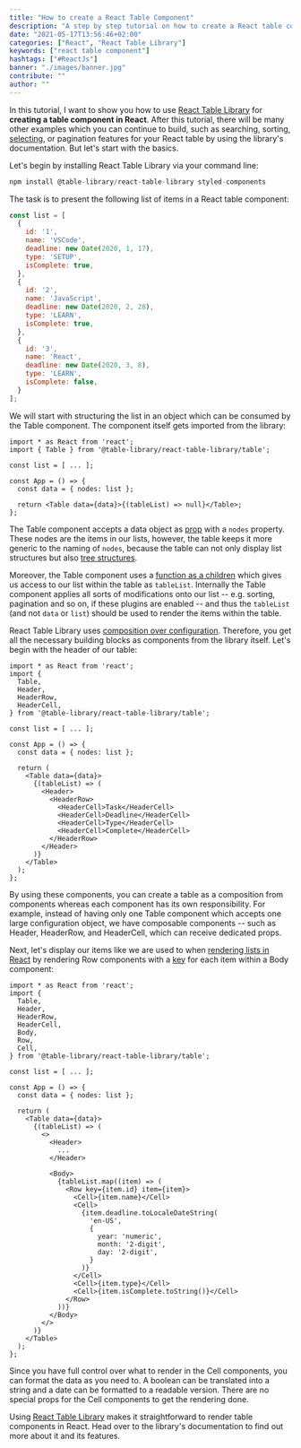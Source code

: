 ```yaml
---
title: "How to create a React Table Component"
description: "A step by step tutorial on how to create a React table component with React Table Library ..."
date: "2021-05-17T13:56:46+02:00"
categories: ["React", "React Table Library"]
keywords: ["react table component"]
hashtags: ["#ReactJs"]
banner: "./images/banner.jpg"
contribute: ""
author: ""
---
```


<Sponsorship />

In this tutorial, I want to show you how to use [React Table Library](https://react-table-library.com) for **creating a table component in React**. After this tutorial, there will be many other examples which you can continue to build, such as searching, sorting, [selecting](/react-table-select/), or pagination features for your React table by using the library's documentation. But let's start with the basics.

Let's begin by installing React Table Library via your command line:

```javascript
npm install @table-library/react-table-library styled-components
```

The task is to present the following list of items in a React table component:

```javascript
const list = [
  {
    id: '1',
    name: 'VSCode',
    deadline: new Date(2020, 1, 17),
    type: 'SETUP',
    isComplete: true,
  },
  {
    id: '2',
    name: 'JavaScript',
    deadline: new Date(2020, 2, 28),
    type: 'LEARN',
    isComplete: true,
  },
  {
    id: '3',
    name: 'React',
    deadline: new Date(2020, 3, 8),
    type: 'LEARN',
    isComplete: false,
  }
];
```

We will start with structuring the list in an object which can be consumed by the Table component. The component itself gets imported from the library:

```javascript{2,7,9}
import * as React from 'react';
import { Table } from '@table-library/react-table-library/table';

const list = [ ... ];

const App = () => {
  const data = { nodes: list };

  return <Table data={data}>{(tableList) => null}</Table>;
};
```

The Table component accepts a data object as [prop](/react-pass-props-to-component/) with a `nodes` property. These nodes are the items in our lists, however, the table keeps it more generic to the naming of `nodes`, because the table can not only display list structures but also [tree structures](/react-table-tree/).

Moreover, the Table component uses a [function as a children](/react-render-props/) which gives us access to our list within the table as `tableList`. Internally the Table component applies all sorts of modifications onto our list -- e.g. sorting, pagination and so on, if these plugins are enabled -- and thus the `tableList` (and not `data` or `list`) should be used to render the items within the table.

React Table Library uses [composition over configuration](/react-component-composition/). Therefore, you get all the necessary building blocks as components from the library itself. Let's begin with the header of our table:

```javascript{4-6,17-24}
import * as React from 'react';
import {
  Table,
  Header,
  HeaderRow,
  HeaderCell,
} from '@table-library/react-table-library/table';

const list = [ ... ];

const App = () => {
  const data = { nodes: list };

  return (
    <Table data={data}>
      {(tableList) => (
        <Header>
          <HeaderRow>
            <HeaderCell>Task</HeaderCell>
            <HeaderCell>Deadline</HeaderCell>
            <HeaderCell>Type</HeaderCell>
            <HeaderCell>Complete</HeaderCell>
          </HeaderRow>
        </Header>
      )}
    </Table>
  );
};
```

By using these components, you can create a table as a composition from components whereas each component has its own responsibility. For example, instead of having only one Table component which accepts one large configuration object, we have composable components -- such as Header, HeaderRow, and HeaderCell, which can receive dedicated props.

Next, let's display our items like we are used to when [rendering lists in React](/react-list-component/) by rendering Row components with a [key](/react-list-key/) for each item within a Body component:

```javascript{7-9,20,25-43,44}
import * as React from 'react';
import {
  Table,
  Header,
  HeaderRow,
  HeaderCell,
  Body,
  Row,
  Cell,
} from '@table-library/react-table-library/table';

const list = [ ... ];

const App = () => {
  const data = { nodes: list };

  return (
    <Table data={data}>
      {(tableList) => (
        <>
          <Header>
            ...
          </Header>

          <Body>
            {tableList.map((item) => (
              <Row key={item.id} item={item}>
                <Cell>{item.name}</Cell>
                <Cell>
                  {item.deadline.toLocaleDateString(
                    'en-US',
                    {
                      year: 'numeric',
                      month: '2-digit',
                      day: '2-digit',
                    }
                  )}
                </Cell>
                <Cell>{item.type}</Cell>
                <Cell>{item.isComplete.toString()}</Cell>
              </Row>
            ))}
          </Body>
        </>
      )}
    </Table>
  );
};
```

Since you have full control over what to render in the Cell components, you can format the data as you need to. A boolean can be translated into a string and a date can be formatted to a readable version. There are no special props for the Cell components to get the rendering done.

<Divider />

Using [React Table Library](https://react-table-library.com) makes it straightforward to render table components in React. Head over to the library's documentation to find out more about it and its features.
